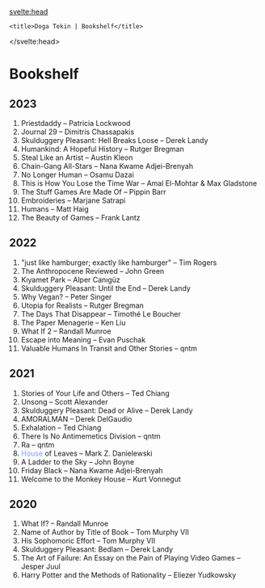 <svelte:head>

    <title>Doga Tekin | Bookshelf</title>

</svelte:head>

# Bookshelf

## 2023

1. Priestdaddy – Patricia Lockwood
2. Journal 29 – Dimitris Chassapakis
3. Skulduggery Pleasant: Hell Breaks Loose – Derek Landy
4. Humankind: A Hopeful History – Rutger Bregman
5. Steal Like an Artist – Austin Kleon
6. Chain-Gang All-Stars – Nana Kwame Adjei-Brenyah
7. No Longer Human – Osamu Dazai
8. This is How You Lose the Time War – Amal El-Mohtar & Max Gladstone
9. The Stuff Games Are Made Of – Pippin Barr
10. Embroideries – Marjane Satrapi
11. Humans – Matt Haig
12. The Beauty of Games – Frank Lantz

## 2022

1. "just like hamburger; exactly like hamburger" – Tim Rogers
2. The Anthropocene Reviewed – John Green
3. Kıyamet Park – Alper Canıgüz
4. Skulduggery Pleasant: Until the End – Derek Landy
5. Why Vegan? – Peter Singer
6. Utopia for Realists – Rutger Bregman
7. The Days That Disappear – Timothé Le Boucher
8. The Paper Menagerie – Ken Liu
9. What If 2 – Randall Munroe
10. Escape into Meaning – Evan Puschak
11. Valuable Humans In Transit and Other Stories – qntm

## 2021

1. Stories of Your Life and Others – Ted Chiang
2. Unsong – Scott Alexander
3. Skulduggery Pleasant: Dead or Alive – Derek Landy
4. AMORALMAN – Derek DelGaudio
5. Exhalation – Ted Chiang
6. There Is No Antimemetics Division – qntm
7. Ra – qntm
8. <span style="color: rgb(125, 157, 247);">House</span> of Leaves – Mark Z. Danielewski
9. A Ladder to the Sky – John Boyne
10. Friday Black – Nana Kwame Adjei-Brenyah
11. Welcome to the Monkey House – Kurt Vonnegut

## 2020

1. What If? – Randall Munroe
2. Name of Author by Title of Book – Tom Murphy VII
3. His Sophomoric Effort – Tom Murphy VII
4. Skulduggery Pleasant: Bedlam – Derek Landy
5. The Art of Failure: An Essay on the Pain of Playing Video Games – Jesper Juul
6. Harry Potter and the Methods of Rationality – Eliezer Yudkowsky
